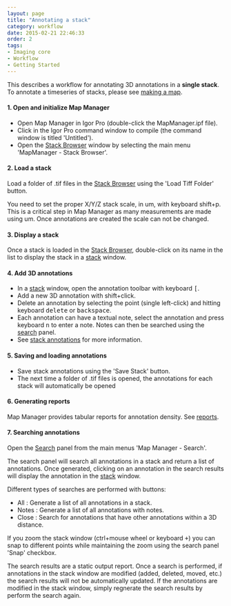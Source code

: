 ```yaml
---
layout: page
title: "Annotating a stack"
category: workflow
date: 2015-02-21 22:46:33
order: 2
tags:
- Imaging core
- Workflow
- Getting Started
---
```


This describes a workflow for annotating 3D annotations in a **single stack**. To annotate a timeseries of stacks, please see [making a map][3].


#### 1. Open and initialize Map Manager

- Open Map Manager in Igor Pro (double-click the MapManager.ipf file).
- Click in the Igor Pro command window to compile (the command window is titled 'Untitled').
- Open the [Stack Browser][2] window by selecting the main menu 'MapManager - Stack Browser'.

#### 2. Load a stack

Load a folder of .tif files in the [Stack Browser][2] using the 'Load Tiff Folder' button.

<p class="important">You need to set the proper X/Y/Z stack scale, in um, with keyboard shift+p. This is a critical step in Map Manager as many measurements are made using um. Once annotations are created the scale can not be changed.</p>

#### 3. Display a stack

Once a stack is loaded in the [Stack Browser][2], double-click on its name in the list to display the stack in a [stack][1] window.

#### 4. Add 3D annotations
- In a [stack][1] window, open the annotation toolbar with keyboard <kbd>[</kbd>.
- Add a new 3D annotation with shift+click.
- Delete an annotation by selecting the point (single left-click) and hitting keyboard <kbd>delete</kbd> or <kbd>backspace</kbd>.
- Each annotation can have a textual note, select the annotation and press keyboard <kbd>n</kbd> to enter a note. Notes can then be searched using the [search][6] panel.
- See [stack annotations][12] for more information.

#### 5. Saving and loading annotations

- Save stack annotations using the 'Save Stack' button.
- The next time a folder of .tif files is opened, the annotations for each stack will automatically be opened

#### 6. Generating reports

Map Manager provides tabular reports for annotation density. See [reports][11].

#### 7. Searching annotations

Open the [Search][6] panel from the main menus 'Map Manager - Search'.

The search panel will search all annotations in a stack and return a list of annotations. Once generated, clicking on an annotation in the search results will display the annotation in the [stack][1] window.

Different types of searches are performed with buttons:  

- All : Generate a list of all annotations in a stack.
- Notes : Generate a list of all annotations with notes.  
- Close : Search for annotations that have other annotations within a 3D distance.

If you zoom the stack window (ctrl+mouse wheel or keyboard <kbd>+</kbd>) you can snap to different points while maintaining the zoom using the search panel 'Snap' checkbox.

The search results are a static output report. Once a search is performed, if annotations in the stack window are modified (added, deleted, moved, etc.) the search results will not be automatically updated. If the annotations are modified in the stack window, simply regnerate the search results by perform the search again.



<div class="print-page-break"></div>


[1]: stack
[2]: stack-browser
[3]: making-a-map
[4]: stackdb-options-panel
[5]: annotating-a-stack
[6]: search-panel
[7]: plot-panel
[8]: map-plot
[10]: file-format
[11]: reports
[12]: stack-annotations